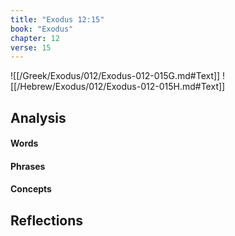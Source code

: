 ```yaml
---
title: "Exodus 12:15"
book: "Exodus"
chapter: 12
verse: 15
---
```

![[/Greek/Exodus/012/Exodus-012-015G.md#Text]]
![[/Hebrew/Exodus/012/Exodus-012-015H.md#Text]]

## Analysis

#### Words

#### Phrases

#### Concepts

## Reflections
